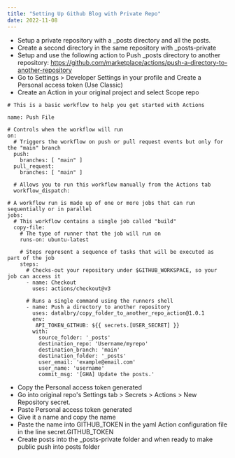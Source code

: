 ```yaml
---
title: "Setting Up Github Blog with Private Repo"
date: 2022-11-08
---
```


- Setup a private repository with a _posts directory and all the posts. 
- Create a second directory in the same repository with _posts-private
- Setup and use the following action to Push _posts directory to another repository:
https://github.com/marketplace/actions/push-a-directory-to-another-repository
- Go to Settings > Developer Settings in your profile and Create a Personal access token (Use Classic)
- Create an Action in your original project and select Scope repo 

``` 
# This is a basic workflow to help you get started with Actions

name: Push File

# Controls when the workflow will run
on:
  # Triggers the workflow on push or pull request events but only for the "main" branch
  push:
    branches: [ "main" ]
  pull_request:
    branches: [ "main" ]

  # Allows you to run this workflow manually from the Actions tab
  workflow_dispatch:

# A workflow run is made up of one or more jobs that can run sequentially or in parallel
jobs:
  # This workflow contains a single job called "build"
  copy-file:
    # The type of runner that the job will run on
    runs-on: ubuntu-latest

    # Steps represent a sequence of tasks that will be executed as part of the job
    steps:
      # Checks-out your repository under $GITHUB_WORKSPACE, so your job can access it
      - name: Checkout
        uses: actions/checkout@v3

      # Runs a single command using the runners shell
      - name: Push a directory to another repository
        uses: datalbry/copy_folder_to_another_repo_action@1.0.1
        env:
         API_TOKEN_GITHUB: ${{ secrets.[USER_SECRET] }}
        with:
          source_folder: '_posts'
          destination_repo: 'Username/myrepo'
          destination_branch: 'main'
          destination_folder: '_posts'
          user_email: 'example@email.com'
          user_name: 'username'
          commit_msg: '[GHA] Update the posts.'
```
- Copy the Personal access token generated
-  Go into original repo's Settings tab >  Secrets > Actions > New Repository secret.
-  Paste Personal access token generated
-  Give it a name and copy the name
-  Paste the name into GITHUB_TOKEN in the yaml Action configuration file in the line secret.GITHUB_TOKEN
- Create posts into the _posts-private folder and when ready to make public push into posts folder

